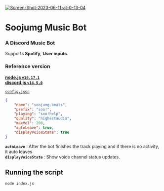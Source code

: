 <a href="https://imgbb.com/"><img src="https://i.ibb.co/LxPnZ1Z/Screen-Shot-2023-06-11-at-0-13-04.png" alt="Screen-Shot-2023-06-11-at-0-13-04" border="0"></a>

# Soojumg Music Bot 


### A Discord Music Bot  
Supports  **Spotify**, **User inputs**.


### Reference version  
[**node.js  `v16.17.1`**](https://nodejs.org/en/)  
[**discord.js  `v14.5.0`**](https://www.npmjs.com/package/discord.js)  



[`config.json`](./config.json)  
```json
{
    "name": "soojumg.beats",
    "prefix": "soo!",
    "playing": "soo!help",
    "quality": "highestaudio",
    "maxVol": 200,
    "autoLeave": true,
    "displayVoiceState": true
}
```
**`autoLeave`** : After the bot finishes the track playing and if there is no activity, it auto leaves   
**`displayVoiceState`** : Show voice channel status updates.   

## Running the script 
```
node index.js
```


